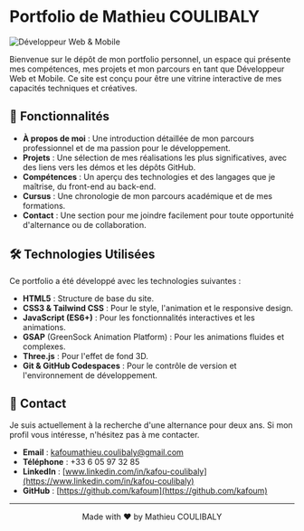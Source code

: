 # Portfolio de Mathieu COULIBALY

![Développeur Web & Mobile](https://images.unsplash.com/photo-1598501235123-281b37f48e9f?crop=entropy&cs=tinysrgb&fit=max&fm=jpg&ixid=MnwzNjU2OHwwfDF8c2VhcmNofDE3fHxjb2Rpbmd8ZW58MHx8fHwxNjQ3MjI3OTU5&ixlib=rb-1.2.1&q=80&w=1080)

Bienvenue sur le dépôt de mon portfolio personnel, un espace qui présente mes compétences, mes projets et mon parcours en tant que Développeur Web et Mobile. Ce site est conçu pour être une vitrine interactive de mes capacités techniques et créatives.

## 🚀 Fonctionnalités

* **À propos de moi** : Une introduction détaillée de mon parcours professionnel et de ma passion pour le développement.
* **Projets** : Une sélection de mes réalisations les plus significatives, avec des liens vers les démos et les dépôts GitHub.
* **Compétences** : Un aperçu des technologies et des langages que je maîtrise, du front-end au back-end.
* **Cursus** : Une chronologie de mon parcours académique et de mes formations.
* **Contact** : Une section pour me joindre facilement pour toute opportunité d'alternance ou de collaboration.

## 🛠️ Technologies Utilisées

Ce portfolio a été développé avec les technologies suivantes :

* **HTML5** : Structure de base du site.
* **CSS3 & Tailwind CSS** : Pour le style, l'animation et le responsive design.
* **JavaScript (ES6+)** : Pour les fonctionnalités interactives et les animations.
* **GSAP** (GreenSock Animation Platform) : Pour les animations fluides et complexes.
* **Three.js** : Pour l'effet de fond 3D.
* **Git & GitHub Codespaces** : Pour le contrôle de version et l'environnement de développement.

## 🤝 Contact

Je suis actuellement à la recherche d'une alternance pour deux ans. Si mon profil vous intéresse, n'hésitez pas à me contacter.

* **Email** : kafoumathieu.coulibaly@gmail.com
* **Téléphone** : +33 6 05 97 32 85
* **LinkedIn** : [www.linkedin.com/in/kafou-coulibaly](https://www.linkedin.com/in/kafou-coulibaly)
* **GitHub** : [https://github.com/kafoum](https://github.com/kafoum)

---
<p align="center">Made with ❤️ by Mathieu COULIBALY</p>